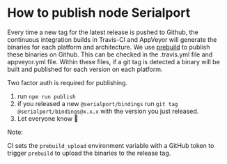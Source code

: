 # How to publish node Serialport

Every time a new tag for the latest release is pushed to Github, the continuous integration builds in Travis-CI and AppVeyor will generate the binaries for each platform and architecture. We use [prebuild](https://github.com/mafintosh/prebuild) to publish these binaries on Github.
This can be checked in the .travis.yml file and appveyor.yml file. Within these files, if a git tag is detected a binary will be built and published for each version on each platform.

Two factor auth is required for publishing.

1. run `npm run publish`
2. if you released a new `@serialport/bindings` run `git tag @serialport/bindings@x.x.x` with the version you just released.
3. Let everyone know 🎉

Note:

CI sets the `prebuild_upload` environment variable with a GitHub token to trigger `prebuild` to upload the binaries to the release tag.
